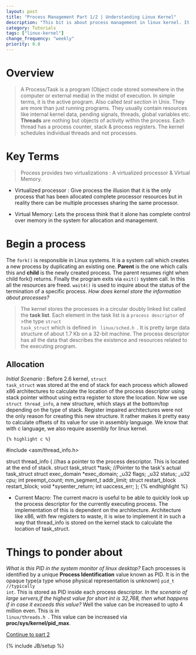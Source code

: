 ```yaml
---
layout: post
title: "Process Management Part 1/2 | Understanding Linux Kernel"
description: "This bit is about process management in linux kernel. It is important to study this before moving on."
category: Tutorials
tags: ["linux-kernel"]
change_frequency: "weekly"
priority: 0.8
---
```


# Overview

>A Process/Task is a program (Object code stored somewhere in the computer or external media) in the midst of execution. In simple terms, it is the active program.
>Also called *test section* in Unix. They are more than just running programs. They usually contain resources like internal kernel data, pending signals, threads, global variables etc.
>**Threads** are nothing but objects of activity within the process. Each thread has a process counter, stack & process registers.
>The kernel schedules individual threads and not processes.

# Key Terms

>Process provides two virtualizations : A virtualized processor & Virtual Memory.

* Virtualized processor : Give process the illusion that it is the only process that has been allocated complete processor resources but in reality there can be multiple processes sharing the same processor.

* Virtual Memory:  Lets the process think that it alone has complete control over memory in the system for allocation and management.

# Begin a process
The <code>fork()</code> is responsible in Linux systems. It is a system call which creates a new process by duplicating an existing one. **Parent** is the one which calls this and **child** is the newly created process. The parent resumes right when child fork() returns. Finally the program exits via <code>exit()</code> system call. In this all the resources are freed. <code>wait4()</code> is used to inquire about the status of the termination of a specific process.
*How does kernel store the information about processes?*
>The kernel stores the processes in a circular doubly linked list called the **task list**. Each element in the task list is a <code>process descriptor</code> of >the type <code>struct task_struct</code> which is defined in <code> linux/sched.h </code>. It is pretty large data structure of about 1.7 Kb on a 32-bit machine.
>The process descriptor has all the data that describes the existence and resources related to the executing program.

## Allocation

*Initial Scenario* : Before 2.6 kernel, <code>struct task_struct</code> was stored at the end of stack for each process which allowed x86 architectures to calculate the location of the process descriptor using stack pointer without using extra register to store the location. Now we use <code>struct thread_info</code>, a new structure, which stays at the bottom/top depending on the type of stack. Register impaired architectures were not the only reason for creating this new structure. It rather makes it pretty easy to calculate offsets of its value for use in assembly language. We know that with c language, we also require assembly for linux kernel.

	{% highlight c %}
#include <asm/thread_info.h>

struct thread_info {	 //has a pointer to the process descriptor. This is located at the end of stack.
	struct task_struct *task; //Pointer to the task's actual task_struct
	struct exec_domain *exec_domain;
	_u32 flags;
	_u32 status;
	_u32 cpu;
	int preempt_count;
	mm_segment_t addr_limit;
	struct restart_block restart_block;
	void *sysenter_return;
	int uaccess_err;
};
	{% endhighlight %}

* Current Macro: The current macro is useful to be able to quickly look up the process descriptor for the currently executing process. The implementation of this is dependent on the architecture. Architecture like x86, with few registers to waste, it is wise to implement it in such a way that thread_info is stored on the kernel stack to calculate the location of task_struct.

# Things to ponder about

*What is this PID in the system monitor of linux desktop?*
Each processes is identified by a unique **Process Identification** value known as PID. It is in the opaque type(a type whose physical representation is unknown) <code>pid_t //typically int</code>. This is stored as PID inside each process descriptor.
*In the scenario of large servers,if the highest value for short int is 32,768, then what happens if in case it exceeds this value?*
Well the value can be increased to upto 4 million even. This is in <code> linux/threads.h </code>. This value can be increased via **proc/sys/kernel/pid_max**.


[Continue to part 2](http://bhavyanshu.github.io/tutorials/process-management-part-2/10/30/2013)

{% include JB/setup %}
